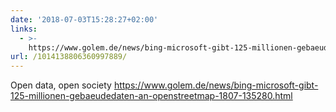 ```yaml
---
date: '2018-07-03T15:28:27+02:00'
links:
  - >-
    https://www.golem.de/news/bing-microsoft-gibt-125-millionen-gebaeudedaten-an-openstreetmap-1807-135280.html
url: /1014138806360997889/
---
```

Open data, open society https://www.golem.de/news/bing-microsoft-gibt-125-millionen-gebaeudedaten-an-openstreetmap-1807-135280.html
